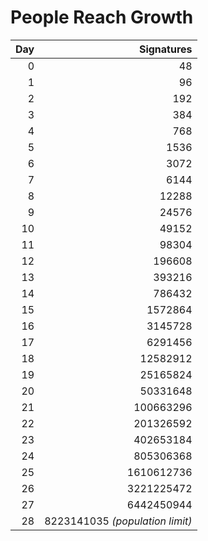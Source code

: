 # People Reach Growth

| Day | Signatures |
|----:|-----------:|
| 0 | 48 |
| 1 | 96 |
| 2 | 192 |
| 3 | 384 |
| 4 | 768 |
| 5 | 1536 |
| 6 | 3072 |
| 7 | 6144 |
| 8 | 12288 |
| 9 | 24576 |
| 10 | 49152 |
| 11 | 98304 |
| 12 | 196608 |
| 13 | 393216 |
| 14 | 786432 |
| 15 | 1572864 |
| 16 | 3145728 |
| 17 | 6291456 |
| 18 | 12582912 |
| 19 | 25165824 |
| 20 | 50331648 |
| 21 | 100663296 |
| 22 | 201326592 |
| 23 | 402653184 |
| 24 | 805306368 |
| 25 | 1610612736 |
| 26 | 3221225472 |
| 27 | 6442450944 |
| 28 | 8223141035 *(population limit)* |
